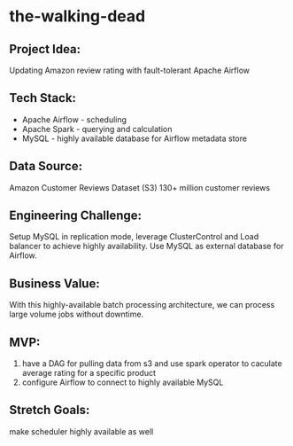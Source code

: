 # the-walking-dead

## Project Idea:
  Updating Amazon review rating with fault-tolerant Apache Airflow

## Tech Stack:
- Apache Airflow - scheduling
- Apache Spark - querying and calculation
- MySQL - highly available database for Airflow metadata store

## Data Source:
Amazon Customer Reviews Dataset (S3)
130+ million customer reviews

## Engineering Challenge:
Setup MySQL in replication mode, leverage ClusterControl and Load balancer to achieve highly availability. Use MySQL as external database for Airflow.

## Business Value:
With this highly-available batch processing architecture, we can process large volume jobs without downtime.

## MVP:
1. have a DAG for pulling data from s3 and use spark operator to caculate average rating for a specific product
2. configure Airflow to connect to highly available MySQL
	
## Stretch Goals:
make scheduler highly available as well
